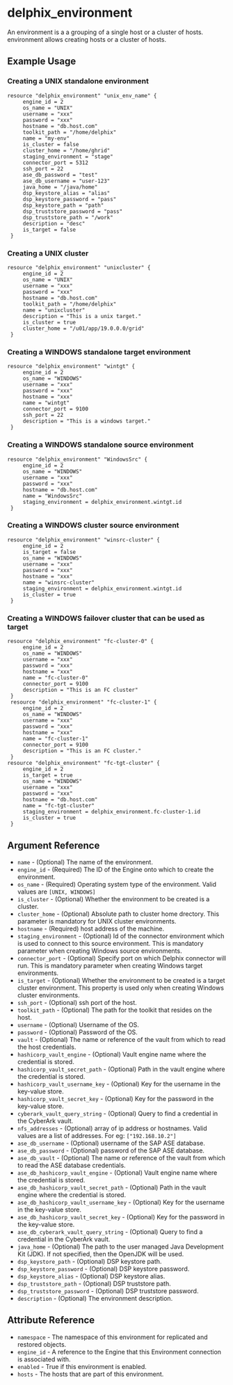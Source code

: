 # <resource name> delphix_environment

An environment is a a grouping of a single host or a cluster of hosts. environment allows creating hosts or a cluster of hosts.

## Example Usage

### Creating a UNIX standalone environment
```hcl
resource "delphix_environment" "unix_env_name" {
     engine_id = 2
     os_name = "UNIX"
     username = "xxx"
     password = "xxx"
     hostname = "db.host.com"
     toolkit_path = "/home/delphix"
     name = "my-env"
     is_cluster = false
     cluster_home = "/home/ghrid"
     staging_environment = "stage"
     connector_port = 5312
     ssh_port = 22
     ase_db_password = "test"
     ase_db_username = "user-123"
     java_home = "/java/home"
     dsp_keystore_alias = "alias"
     dsp_keystore_password = "pass"
     dsp_keystore_path = "path"
     dsp_truststore_password = "pass"
     dsp_truststore_path = "/work"
     description = "desc"
     is_target = false
 }
```
### Creating a UNIX cluster
```hcl
resource "delphix_environment" "unixcluster" {
     engine_id = 2
     os_name = "UNIX"
     username = "xxx"
     password = "xxx"
     hostname = "db.host.com"
     toolkit_path = "/home/delphix"
     name = "unixcluster"
     description = "This is a unix target." 
     is_cluster = true    
     cluster_home = "/u01/app/19.0.0.0/grid"
 }
```
### Creating a WINDOWS standalone target environment
```hcl
resource "delphix_environment" "wintgt" {
     engine_id = 2
     os_name = "WINDOWS"
     username = "xxx"
     password = "xxx"
     hostname = "xxx"
     name = "wintgt"
     connector_port = 9100
     ssh_port = 22
     description = "This is a windows target."
 }
```
### Creating a WINDOWS standalone source environment
```hcl
resource "delphix_environment" "WindowsSrc" {
     engine_id = 2
     os_name = "WINDOWS"
     username = "xxx"
     password = "xxx"
     hostname = "db.host.com"
     name = "WindowsSrc"
     staging_environment = delphix_environment.wintgt.id
 }
```
### Creating a WINDOWS cluster source environment
```hcl
resource "delphix_environment" "winsrc-cluster" {
     engine_id = 2
     is_target = false
     os_name = "WINDOWS"
     username = "xxx"
     password = "xxx"
     hostname = "xxx"
     name = "winsrc-cluster"
     staging_environment = delphix_environment.wintgt.id
     is_cluster = true
 }
```
### Creating a WINDOWS failover cluster that can be used as target
```hcl
resource "delphix_environment" "fc-cluster-0" {
     engine_id = 2
     os_name = "WINDOWS"
     username = "xxx"
     password = "xxx"
     hostname = "xxx"
     name = "fc-cluster-0"
     connector_port = 9100
     description = "This is an FC cluster"
 }
 resource "delphix_environment" "fc-cluster-1" {
     engine_id = 2
     os_name = "WINDOWS"
     username = "xxx"
     password = "xxx"
     hostname = "xxx"
     name = "fc-cluster-1"
     connector_port = 9100
     description = "This is an FC cluster."
 }
resource "delphix_environment" "fc-tgt-cluster" {
     engine_id = 2
     is_target = true
     os_name = "WINDOWS"
     username = "xxx"
     password = "xxx"
     hostname = "db.host.com"
     name = "fc-tgt-cluster"
     staging_environment = delphix_environment.fc-cluster-1.id
     is_cluster = true
 }

```

## Argument Reference

* `name` - (Optional) The name of the environment.
* `engine_id` - (Required) The ID of the Engine onto which to create the environment.
* `os_name` - (Required) Operating system type of the environment. Valid values are `[UNIX, WINDOWS]`
* `is_cluster` - (Optional) Whether the environment to be created is a cluster.
* `cluster_home` - (Optional) Absolute path to cluster home drectory. This parameter is mandatory for UNIX cluster environments.
* `hostname` - (Required) host address of the machine.
* `staging_environment` - (Optional) Id of the connector environment which is used to connect to this source environment. This is mandatory parameter when creating Windows source environments.
* `connector_port` - (Optional) Specify port on which Delphix connector will run. This is mandatory parameter when creating Windows target environments.
* `is_target` - (Optional) Whether the environment to be created is a target cluster environment. This property is used only when creating Windows cluster environments.
* `ssh_port` - (Optional) ssh port of the host.
* `toolkit_path` - (Optional) The path for the toolkit that resides on the host.
* `username` - (Optional) Username of the OS.
* `password` - (Optional) Password of the OS.
* `vault` - (Optional) The name or reference of the vault from which to read the host credentials.
* `hashicorp_vault_engine` - (Optional) Vault engine name where the credential is stored.
* `hashicorp_vault_secret_path` - (Optional) Path in the vault engine where the credential is stored.
* `hashicorp_vault_username_key` - (Optional) Key for the username in the key-value store.
* `hashicorp_vault_secret_key` - (Optional) Key for the password in the key-value store.
* `cyberark_vault_query_string` - (Optional) Query to find a credential in the CyberArk vault.
* `nfs_addresses` - (Optional) array of ip address or hostnames. Valid values are a list of addresses. For eg: `["192.168.10.2"]`
* `ase_db_username` - (Optional) username of the SAP ASE database.
* `ase_db_password` - (Optional) password of the SAP ASE database.
* `ase_db_vault` - (Optional) The name or reference of the vault from which to read the ASE database credentials.
* `ase_db_hashicorp_vault_engine` - (Optional) Vault engine name where the credential is stored.
* `ase_db_hashicorp_vault_secret_path` - (Optional) Path in the vault engine where the credential is stored.
* `ase_db_hashicorp_vault_username_key` - (Optional) Key for the username in the key-value store.
* `ase_db_hashicorp_vault_secret_key` - (Optional) Key for the password in the key-value store.
* `ase_db_cyberark_vault_query_string` - (Optional) Query to find a credential in the CyberArk vault.
* `java_home` - (Optional) The path to the user managed Java Development Kit (JDK). If not specified, then the OpenJDK will be used.
* `dsp_keystore_path` - (Optional) DSP keystore path.
* `dsp_keystore_password` - (Optional) DSP keystore password.
* `dsp_keystore_alias` - (Optional) DSP keystore alias.
* `dsp_truststore_path` - (Optional) DSP truststore path.
* `dsp_truststore_password` - (Optional) DSP truststore password.
* `description` - (Optional) The environment description.

## Attribute Reference

* `namespace` - The namespace of this environment for replicated and restored objects.
* `engine_id` - A reference to the Engine that this Environment connection is associated with.
* `enabled` - True if this environment is enabled.
* `hosts` - The hosts that are part of this environment.